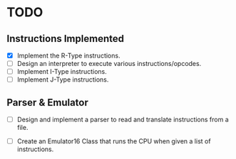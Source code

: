 # TODO

## Instructions Implemented
* [x] Implement the R-Type instructions.
* [ ] Design an interpreter to execute various instructions/opcodes.
* [ ] Implement I-Type instructions.
* [ ] Implement J-Type instructions.

## Parser & Emulator
* [ ] Design and implement a parser to read and translate instructions from a file.
* [ ] Create an Emulator16 Class that runs the CPU when given a list of instructions.

